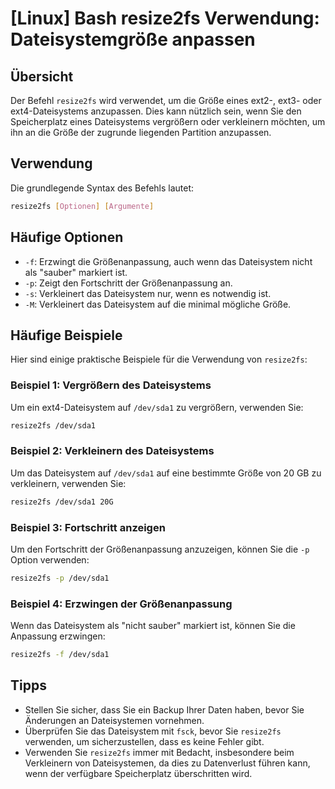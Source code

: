 # [Linux] Bash resize2fs Verwendung: Dateisystemgröße anpassen

## Übersicht
Der Befehl `resize2fs` wird verwendet, um die Größe eines ext2-, ext3- oder ext4-Dateisystems anzupassen. Dies kann nützlich sein, wenn Sie den Speicherplatz eines Dateisystems vergrößern oder verkleinern möchten, um ihn an die Größe der zugrunde liegenden Partition anzupassen.

## Verwendung
Die grundlegende Syntax des Befehls lautet:

```bash
resize2fs [Optionen] [Argumente]
```

## Häufige Optionen
- `-f`: Erzwingt die Größenanpassung, auch wenn das Dateisystem nicht als "sauber" markiert ist.
- `-p`: Zeigt den Fortschritt der Größenanpassung an.
- `-s`: Verkleinert das Dateisystem nur, wenn es notwendig ist.
- `-M`: Verkleinert das Dateisystem auf die minimal mögliche Größe.

## Häufige Beispiele
Hier sind einige praktische Beispiele für die Verwendung von `resize2fs`:

### Beispiel 1: Vergrößern des Dateisystems
Um ein ext4-Dateisystem auf `/dev/sda1` zu vergrößern, verwenden Sie:

```bash
resize2fs /dev/sda1
```

### Beispiel 2: Verkleinern des Dateisystems
Um das Dateisystem auf `/dev/sda1` auf eine bestimmte Größe von 20 GB zu verkleinern, verwenden Sie:

```bash
resize2fs /dev/sda1 20G
```

### Beispiel 3: Fortschritt anzeigen
Um den Fortschritt der Größenanpassung anzuzeigen, können Sie die `-p` Option verwenden:

```bash
resize2fs -p /dev/sda1
```

### Beispiel 4: Erzwingen der Größenanpassung
Wenn das Dateisystem als "nicht sauber" markiert ist, können Sie die Anpassung erzwingen:

```bash
resize2fs -f /dev/sda1
```

## Tipps
- Stellen Sie sicher, dass Sie ein Backup Ihrer Daten haben, bevor Sie Änderungen an Dateisystemen vornehmen.
- Überprüfen Sie das Dateisystem mit `fsck`, bevor Sie `resize2fs` verwenden, um sicherzustellen, dass es keine Fehler gibt.
- Verwenden Sie `resize2fs` immer mit Bedacht, insbesondere beim Verkleinern von Dateisystemen, da dies zu Datenverlust führen kann, wenn der verfügbare Speicherplatz überschritten wird.